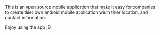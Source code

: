 This is an open source mobile application that make it easy for companies to create thier own android mobile application wiuth thier location, and contact information

Enjoy using the app ;D